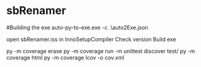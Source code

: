 # sbRenamer

#Building the exe
auto-py-to-exe.exe -c .\auto2Exe.json    

open sbRenamer.iss in InnoSetupCompiler
Check version
Build exe

 py -m coverage erase
 py -m coverage run -m unittest discover test/
 py -m coverage html 
 py -m coverage lcov -o cov.xml
